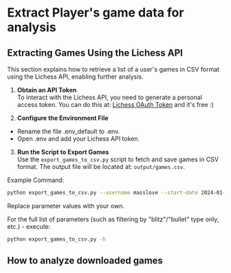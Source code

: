 
# Extract Player's game data for analysis

## Extracting Games Using the Lichess API

This section explains how to retrieve a list of a user's games in CSV format using the Lichess API, enabling further analysis.

1. **Obtain an API Token**  
To interact with the Lichess API, you need to generate a personal access token. You can do this at: [Lichess OAuth Token](https://lichess.org/account/oauth/token) and it's free :)

2. **Configure the Environment File**  
- Rename the file .env_default to .env.
- Open .env and add your Lichess API token.

3. **Run the Script to Export Games**  
Use the `export_games_to_csv.py` script to fetch and save games in CSV format. The output file will be located at:
`output/games.csv`.
 

Example Command:

```bash
python export_games_to_csv.py --username masslove --start-date 2024-01-01 --end-date 2024-31-12
```
Replace parameter values with your own.

For the full list of parameters (such as filtering by "blitz"/"bullet" type only, etc.) - execute:

```bash
python export_games_to_csv.py -h
```

## How to analyze downloaded games